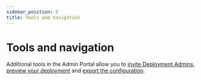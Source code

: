 ```yaml
---
sidebar_position: 5
title: Tools and navigation 
---
```

# Tools and navigation
Additional tools in the Admin Portal allow you to [invite Deployment Admins](./inviting-deployment-admins.md), [preview your deployment](./deployment-preview.md) and [export the configuration](./exporting-config-or-localization-files.md).
